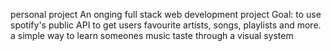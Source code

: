 personal project
An onging full stack web development project
Goal: to use spotify's public API to get users favourite artists, songs, playlists and more.
a simple way to learn someones music taste through a visual system
